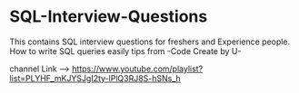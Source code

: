 # SQL-Interview-Questions
This contains SQL interview questions for freshers and Experience people.
How to write SQL queries easily tips from -Code Create by U-

channel Link --> https://www.youtube.com/playlist?list=PLYHF_mKJYSJgI2ty-lPlQ3RJ8S-hSNs_h
